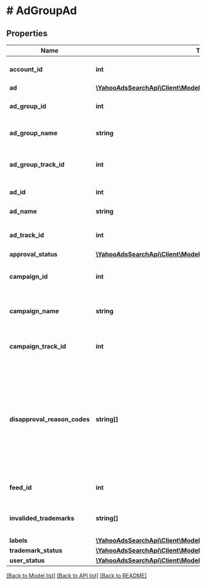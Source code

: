 # # AdGroupAd

## Properties

Name | Type | Description | Notes
------------ | ------------- | ------------- | -------------
**account_id** | **int** | &lt;ja&gt;アカウントID&lt;/ja&gt;&lt;br&gt;&lt;en&gt;Account ID.&lt;/en&gt; | [optional] 
**ad** | [**\YahooAdsSearchApi\Client\Model\AdGroupAdServiceAd**](AdGroupAdServiceAd.md) |  | [optional] 
**ad_group_id** | **int** | &lt;ja&gt;広告グループID&lt;/ja&gt;&lt;br&gt;&lt;en&gt;Ad group ID.&lt;/en&gt; | [optional] 
**ad_group_name** | **string** | &lt;ja&gt;広告グループ名&lt;/ja&gt;&lt;br&gt;&lt;en&gt;Ad group name.&lt;/en&gt; | [optional] 
**ad_group_track_id** | **int** | &lt;ja&gt;トラッキング用広告グループID&lt;/ja&gt;&lt;br&gt;&lt;en&gt;Ad group ID for tracking.&lt;/en&gt; | [optional] 
**ad_id** | **int** | &lt;ja&gt;広告ID&lt;/ja&gt;&lt;br&gt;&lt;en&gt;Ad ID.&lt;/en&gt; | [optional] 
**ad_name** | **string** | &lt;ja&gt;広告名&lt;/ja&gt;&lt;br&gt;&lt;en&gt;Ad name.&lt;/en&gt; | [optional] 
**ad_track_id** | **int** | &lt;ja&gt;トラッキング用広告ID&lt;/ja&gt;&lt;br&gt;&lt;en&gt;Ad ID for tracking.&lt;/en&gt; | [optional] 
**approval_status** | [**\YahooAdsSearchApi\Client\Model\AdGroupAdServiceApprovalStatus**](AdGroupAdServiceApprovalStatus.md) |  | [optional] 
**campaign_id** | **int** | &lt;ja&gt;キャンペーンID&lt;/ja&gt;&lt;br&gt;&lt;en&gt;Campaign ID.&lt;/en&gt; | [optional] 
**campaign_name** | **string** | &lt;ja&gt;キャンペーン名&lt;/ja&gt;&lt;br&gt;&lt;en&gt;Campaign name.&lt;/en&gt; | [optional] 
**campaign_track_id** | **int** | &lt;ja&gt;トラッキング用キャンペーンID&lt;/ja&gt;&lt;br&gt;&lt;en&gt;Campaign ID for tracking.&lt;/en&gt; | [optional] 
**disapproval_reason_codes** | **string[]** | &lt;ja&gt;審査否認の理由コード&lt;br&gt;(コード詳細は、DictionaryServiceのgetDisapprovalReasonのレスポンスを参照)&lt;/ja&gt;&lt;br&gt;&lt;en&gt;Code of Disapproval reason.&lt;br&gt;(Refer to DictionaryService getDisapprovalReason response for details)&lt;/en&gt; | [optional] 
**feed_id** | **int** | &lt;ja&gt;フィードID&lt;/ja&gt;&lt;br&gt;&lt;en&gt;Feed ID.&lt;/en&gt; | [optional] 
**invalided_trademarks** | **string[]** | &lt;ja&gt;制限された商標&lt;/ja&gt;&lt;br&gt;&lt;en&gt;Invalided trademarks.&lt;/en&gt; | [optional] 
**labels** | [**\YahooAdsSearchApi\Client\Model\AdGroupAdServiceLabel[]**](AdGroupAdServiceLabel.md) |  | [optional] 
**trademark_status** | [**\YahooAdsSearchApi\Client\Model\AdGroupAdServiceTrademarkStatus**](AdGroupAdServiceTrademarkStatus.md) |  | [optional] 
**user_status** | [**\YahooAdsSearchApi\Client\Model\AdGroupAdServiceUserStatus**](AdGroupAdServiceUserStatus.md) |  | [optional] 

[[Back to Model list]](../../README.md#documentation-for-models) [[Back to API list]](../../README.md#documentation-for-api-endpoints) [[Back to README]](../../README.md)


